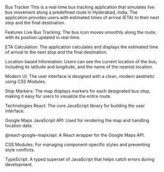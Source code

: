 Bus Tracker
This is a real-time bus tracking application that simulates live bus movement along a predefined route in Hyderabad, India. The application provides users with estimated times of arrival (ETA) to their next stop and the final destination.

Features
Live Bus Tracking: The bus icon moves smoothly along the route, with its position updated in real-time.

ETA Calculation: The application calculates and displays the estimated time of arrival to the next stop and the final destination.

Location-based Information: Users can see the current location of the bus, including its latitude and longitude, and the name of the nearest location.

Modern UI: The user interface is designed with a clean, modern aesthetic using CSS Modules.

Stop Markers: The map displays markers for each designated bus stop, making it easy for users to visualize the entire route.

Technologies
React: The core JavaScript library for building the user interface.

Google Maps JavaScript API: Used for rendering the map and handling location data.

@react-google-maps/api: A React wrapper for the Google Maps API.

CSS Modules: For managing component-specific styles and preventing style conflicts.

TypeScript: A typed superset of JavaScript that helps catch errors during development.
